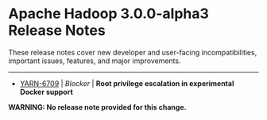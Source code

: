
<!---
# Licensed to the Apache Software Foundation (ASF) under one
# or more contributor license agreements.  See the NOTICE file
# distributed with this work for additional information
# regarding copyright ownership.  The ASF licenses this file
# to you under the Apache License, Version 2.0 (the
# "License"); you may not use this file except in compliance
# with the License.  You may obtain a copy of the License at
#
#     http://www.apache.org/licenses/LICENSE-2.0
#
# Unless required by applicable law or agreed to in writing, software
# distributed under the License is distributed on an "AS IS" BASIS,
# WITHOUT WARRANTIES OR CONDITIONS OF ANY KIND, either express or implied.
# See the License for the specific language governing permissions and
# limitations under the License.
-->
# Apache Hadoop  3.0.0-alpha3 Release Notes

These release notes cover new developer and user-facing incompatibilities, important issues, features, and major improvements.


---

* [YARN-6709](https://issues.apache.org/jira/browse/YARN-6709) | *Blocker* | **Root privilege escalation in experimental Docker support**

**WARNING: No release note provided for this change.**



